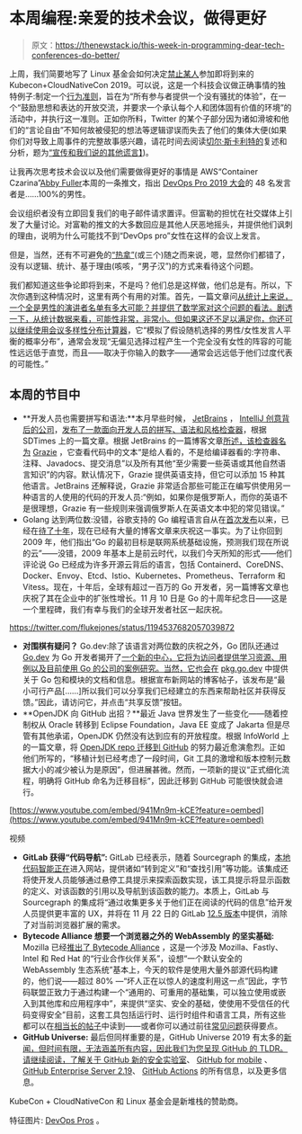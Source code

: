 # 本周编程:亲爱的技术会议，做得更好

> 原文：<https://thenewstack.io/this-week-in-programming-dear-tech-conferences-do-better/>

上周，我们简要地写了 Linux 基金会如何决定[禁止某人](https://thenewstack.io/this-week-in-programming-buy-the-ticket-take-the-ride/)参加即将到来的 Kubecon+CloudNativeCon 2019。可以说，这是一个科技会议做正确事情的独特例子:制定一个[行为准则](https://events19.linuxfoundation.org/events/kubecon-cloudnativecon-north-america-2019/attend/code-of-conduct/)，旨在为“所有参与者提供一个没有骚扰的体验”，在一个“鼓励思想和表达的开放交流，并要求一个承认每个人和团体固有价值的环境”的活动中，并执行这一准则。正如你所料，Twitter 的某个子部分因为诸如滑坡和他们的“言论自由”不知何故被侵犯的想法等逻辑谬误而失去了他们的集体大便(如果你们对导致上周事件的完整故事感兴趣，请花时间去阅读[切尔·斯卡利特的](https://cher.dev/)复述和分析，题为[“宣传和我们说的其他谎言】](https://medium.com/@cherp/propaganda-other-lies-we-tell-4325240379f7))。

让我再次思考技术会议以及他们需要做得更好的事情是 AWS“Container Czarina”[Abby Fuller](https://www.linkedin.com/in/abigailfuller/)本周的一条推文，指出 [DevOps Pro 2019 大会](https://devopspro.lt/)的 48 名发言者是……100%的男性。

会议组织者没有立即回复我们的电子邮件请求置评。但富勒的担忧在社交媒体上引发了大量讨论。对富勒的推文的大多数回应是其他人厌恶地摇头，并提供他们讽刺的理由，说明为什么可能找不到“DevOps pro”女性在这样的会议上发言。

但是，当然，还有不可避免的[“热拿”](https://en.wikipedia.org/wiki/Hot_take)(或三个)随之而来说，嗯，显然你们都错了，没有以逻辑、统计、基于理由(咳咳，“男子汉”)的方式来看待这个问题。

我们都知道这些争论即将到来，不是吗？他们总是这样做，他们总是有。所以，下次你遇到这种情况时，这里有两个有用的对策。首先，一篇文章问[从统计上来说，一个全是男性的演讲者名单有多大可能？并提供了数学家对这个问题的看法。剧透一下，从统计数据来看，可能性非常，非常小。但如果这还不足以满足你，你还可以继续使用](https://www.laurenbacon.com/how-likely-is-an-all-male-speakers-list-statistically/)[会议多样性分布计算器](http://aanandprasad.com/diversity-calculator/?groupName=women&numSpeakers=60&populationPercentage=2)，它“模拟了假设随机选择的男性/女性发言人平衡的概率分布”，通常会发现“无偏见选择过程产生一个完全没有女性的阵容的可能性远远低于直觉，而且——取决于你输入的数字——通常会远远低于他们过度代表的可能性。”

## 本周的节目中

*   **开发人员也需要拼写和语法:**本月早些时候， [JetBrains](https://www.jetbrains.com/) ， [IntelliJ 创意背后的公司](https://www.jetbrains.com/idea/)，[发布了一款面向开发人员的拼写、语法和风格检查器](https://sdtimes.com/softwaredev/jetbrains-releases-a-spelling-grammar-and-style-checker-for-developers/)，根据 SDTimes 上的一篇文章。根据 JetBrains 的一篇博客文章[所述，该检查器名为](https://blog.jetbrains.com/idea/2019/11/meet-grazie-the-ultimate-spelling-grammar-and-style-checker-for-intellij-idea/) [Grazie](https://plugins.jetbrains.com/plugin/12175-grazie/) ，它查看代码中的文本“是给人看的，不是给编译器看的:字符串、注释、Javadocs、提交消息”以及所有其他“至少需要一些英语或其他自然语言知识”的内容。默认情况下，Grazie 提供英语支持，但它可以添加 15 种其他语言。JetBrains 还解释说，Grazie 非常适合那些可能正在编写供使用另一种语言的人使用的代码的开发人员:“例如，如果你是俄罗斯人，而你的英语不是很理想，Grazie 有一些规则来强调俄罗斯人在英语文本中犯的常见错误。”
*   Golang 达到两位数:没错，谷歌支持的 Go 编程语言自从在[首次发布](https://opensource.googleblog.com/2009/11/hey-ho-lets-go.html)以来，已经在[待了十年](http://opensource.googleblog.com/2019/11/hey-ho-ten-years-of-go.html)，现在已经有大量的博客文章来庆祝这一事实。为了让你回到 2009 年，他们指出“Go 的最初目标是联网系统基础设施，预测我们现在所说的云”——没错，2009 年基本上是前云时代，以我们今天所知的形式——他们评论说 Go 已经成为许多开源云背后的语言，包括 Containerd、CoreDNS、Docker、Envoy、Etcd、Istio、Kubernetes、Prometheus、Terraform 和 Vitess。现在，十年后，全球有超过一百万的 Go 开发者，另一篇博客文章也庆祝了其在企业中的扩张性增长。11 月 10 日是 Go 的十周年纪念日——这是一个里程碑，我们有幸与我们的全球开发者社区一起庆祝。

https://twitter.com/flukejones/status/1194537682057039872

*   **对围棋有疑问？** Go.dev:除了该语言对两位数的庆祝之外，Go 团队还通过 [Go.dev](https://go.dev/) 为 Go 开发者揭开了[一个新的中心，它将为访问者提供学习资源、用例以及目前使用 Go 的公司的案例研究。当然，它也会在](https://blog.golang.org/go.dev) [pkg.go.dev](https://pkg.go.dev/) 中提供关于 Go 包和模块的文档和信息。根据宣布新网站的博客帖子，该发布是“最小可行产品[……]所以我们可以分享我们已经建立的东西来帮助社区并获得反馈。”因此，请访问它，并点击“共享反馈”按钮。
*   **OpenJDK 向 GitHub 出招？**最近 Java 世界发生了一些变化——随着控制权从 Oracle 转移到 Eclipse Foundation，Java EE 变成了 Jakarta 但是尽管有其他承诺，OpenJDK 仍然没有达到应有的开放程度。根据 InfoWorld 上的一篇文章，将 [OpenJDK repo 迁移到 GitHub](https://www.infoworld.com/article/3453397/openjdk-repo-migration-to-github-gains-steam.html) 的努力最近愈演愈烈。正如他们所写的，“移植计划已经考虑了一段时间，Git 工具的激增和版本控制元数据大小的减少被认为是原因”，但进展甚微。然而，一项新的提议“正式细化流程，明确将 GitHub 命名为迁移目标”，因此迁移到 GitHub 可能很快就会进行。

[https://www.youtube.com/embed/941Mn9m-kCE?feature=oembed](https://www.youtube.com/embed/941Mn9m-kCE?feature=oembed)

视频

*   **GitLab 获得“代码导航”:** GitLab 已经表示，随着 Sourcegraph 的集成，[本地代码智能正在](https://about.gitlab.com/blog/2019/11/12/sourcegraph-code-intelligence-integration-for-gitlab/)进入网站，提供诸如“转到定义”和“查找引用”等功能。该集成还将使开发人员能够通过悬停工具提示来探索函数实现，该工具提示将显示函数的定义、对该函数的引用以及导航到该函数的能力。本质上，GitLab 与 Sourcegraph 的集成将“通过收集更多关于他们正在阅读的代码的信息”给开发人员提供更丰富的 UX，并将在 11 月 22 日的 GitLab [12.5 版本](https://about.gitlab.com/upcoming-releases/)中提供，消除了对当前浏览器扩展的需求。
*   **Bytecode Alliance 想要一个浏览器之外的 WebAssembly 的坚实基础:** Mozilla 已经[推出了 Bytecode Alliance](https://hacks.mozilla.org/2019/11/announcing-the-bytecode-alliance/) ，这是一个涉及 Mozilla、Fastly、Intel 和 Red Hat 的“行业合作伙伴关系”，设想“一个默认安全的 WebAssembly 生态系统”基本上，今天的软件是使用大量外部源代码构建的，他们说——超过 80% —“坏人正在以惊人的速度利用这一点”因此，字节码联盟正致力于通过构建一个“通用的、可重用的基础集，可以独立使用或嵌入到其他库和应用程序中”，来提供“坚实、安全的基础，使使用不受信任的代码变得安全”目前，这套工具包括运行时、运行时组件和语言工具，所有这些都可以在[相当长的帖子](https://hacks.mozilla.org/2019/11/announcing-the-bytecode-alliance/)中读到——或者你可以通过前往[常见问题](https://bytecodealliance.org/#faq)获得要点。
*   **GitHub Universe:** 最后但同样重要的是，GitHub Universe 2019 有太多的[新闻，但时间有限，无法涵盖所有内容，因此我们为您呈现 GitHub 的 TLDR。请继续阅读，了解关于 GitHub 新的](https://github.blog/2019-11-13-universe-day-one/)[安全实验室](https://github.blog/2019-11-14-announcing-github-security-lab/)、 [GitHub for mobile](https://github.blog/2019-11-13-universe-day-one/#mobile) 、[GitHub Enterprise Server 2.19](https://github.blog/2019-11-13-universe-day-one/#server)、 [GitHub Actions](https://github.blog/2019-11-13-universe-day-one/#github-actions) 的所有信息，以及更多信息。

KubeCon + CloudNativeCon 和 Linux 基金会是新堆栈的赞助商。

特征图片: [DevOps Pros](https://www.facebook.com/pg/DevOpsProEurope/photos/?tab=album&album_id=839870516369846&__tn__=-UC-R) 。

<svg xmlns:xlink="http://www.w3.org/1999/xlink" viewBox="0 0 68 31" version="1.1"><title>Group</title> <desc>Created with Sketch.</desc></svg>